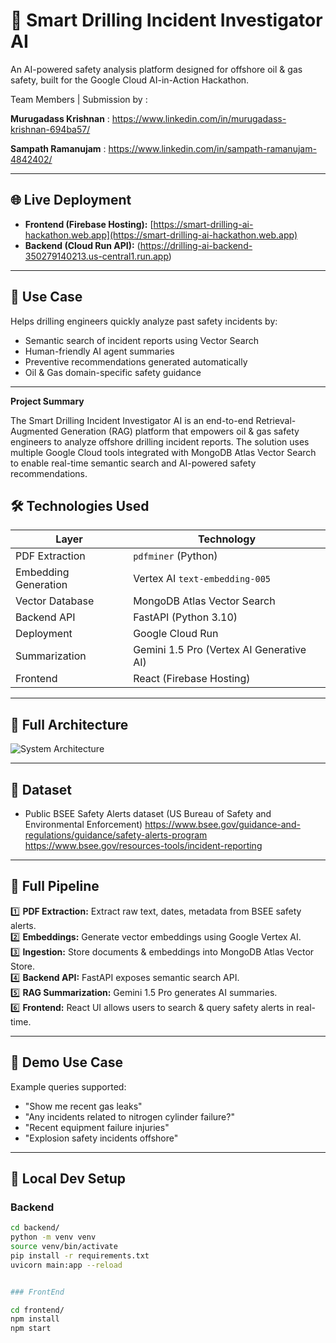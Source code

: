 # 🚀 Smart Drilling Incident Investigator AI 


An AI-powered safety analysis platform designed for offshore oil & gas safety, built for the Google Cloud AI-in-Action Hackathon.

Team Members | Submission by : 

**Murugadass Krishnan** : https://www.linkedin.com/in/murugadass-krishnan-694ba57/

**Sampath Ramanujam**   : https://www.linkedin.com/in/sampath-ramanujam-4842402/

---

## 🌐 Live Deployment

- **Frontend (Firebase Hosting):** [https://smart-drilling-ai-hackathon.web.app](https://smart-drilling-ai-hackathon.web.app)
- **Backend (Cloud Run API):** (https://drilling-ai-backend-350279140213.us-central1.run.app)

---

## 🎯 Use Case

Helps drilling engineers quickly analyze past safety incidents by:

- Semantic search of incident reports using Vector Search
- Human-friendly AI agent summaries
- Preventive recommendations generated automatically
- Oil & Gas domain-specific safety guidance

---

**Project Summary**

The Smart Drilling Incident Investigator AI is an end-to-end Retrieval-Augmented Generation (RAG) platform that empowers oil & gas safety engineers to analyze offshore drilling incident reports. The solution uses multiple Google Cloud tools integrated with MongoDB Atlas Vector Search to enable real-time semantic search and AI-powered safety recommendations.


## 🛠️ Technologies Used

| Layer | Technology |
| ----- | ----------- |
| PDF Extraction | `pdfminer` (Python) |
| Embedding Generation | Vertex AI `text-embedding-005` |
| Vector Database | MongoDB Atlas Vector Search |
| Backend API | FastAPI (Python 3.10) |
| Deployment | Google Cloud Run |
| Summarization | Gemini 1.5 Pro (Vertex AI Generative AI) |
| Frontend | React (Firebase Hosting) |

---

## 📂 Full Architecture

![System Architecture](architecture-diagram.png)

---

## 🔬 Dataset

- Public BSEE Safety Alerts dataset (US Bureau of Safety and Environmental Enforcement)
https://www.bsee.gov/guidance-and-regulations/guidance/safety-alerts-program
https://www.bsee.gov/resources-tools/incident-reporting
---

## 🔄 Full Pipeline

1️⃣ **PDF Extraction:** Extract raw text, dates, metadata from BSEE safety alerts.  
2️⃣ **Embeddings:** Generate vector embeddings using Google Vertex AI.  
3️⃣ **Ingestion:** Store documents & embeddings into MongoDB Atlas Vector Store.  
4️⃣ **Backend API:** FastAPI exposes semantic search API.  
5️⃣ **RAG Summarization:** Gemini 1.5 Pro generates AI summaries.  
6️⃣ **Frontend:** React UI allows users to search & query safety alerts in real-time.

---

## 🧪 Demo Use Case

Example queries supported:

- "Show me recent gas leaks"
- "Any incidents related to nitrogen cylinder failure?"
- "Recent equipment failure injuries"
- "Explosion safety incidents offshore"

---

## 🔧 Local Dev Setup

### Backend

```bash
cd backend/
python -m venv venv
source venv/bin/activate
pip install -r requirements.txt
uvicorn main:app --reload


### FrontEnd

cd frontend/
npm install
npm start
